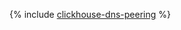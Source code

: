{% include [clickhouse-dns-peering](../../_tutorials/infrastructure/mdb-dns-peering/clickhouse-dns-peering.md) %}
